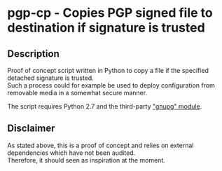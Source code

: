 # pgp-cp - Copies PGP signed file to destination if signature is trusted

## Description
Proof of concept script written in Python to copy a file if the specified detached signature is trusted.  
Such a process could for example be used to deploy configuration from removable media in a somewhat secure manner.  

The script requires Python 2.7 and the third-party ["gnupg" module](https://pypi.python.org/pypi/gnupg).     

## Disclaimer
As stated above, this is a proof of concept and relies on external dependencies which have not been audited.  
Therefore, it should seen as inspiration at the moment.  
